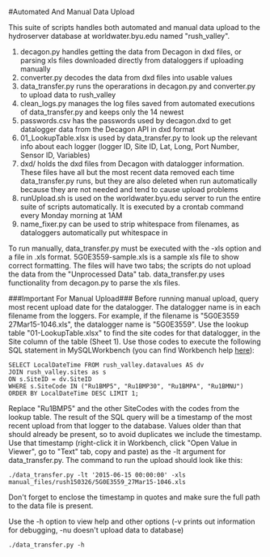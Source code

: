 #Automated And Manual Data Upload

This suite of scripts handles both automated and manual data upload to the hydroserver database at worldwater.byu.edu named "rush\_valley". 

1. decagon.py handles getting the data from Decagon in dxd files, or parsing xls files downloaded directly from dataloggers if uploading manually
2. converter.py decodes the data from dxd files into usable values
3. data\_transfer.py runs the operarations in decagon.py and converter.py to upload data to rush\_valley
4. clean\_logs.py manages the log files saved from automated executions of data\_transfer.py and keeps only the 14 newest
5. passwords.csv has the passwords used by decagon.dxd to get datalogger data from the Decagon API in dxd format
6. 01\_LookupTable.xlsx is used by data\_transfer.py to look up the relevant info about each logger (logger ID, Site ID, Lat, Long, Port Number, Sensor ID, Variables)
7. dxd/ holds the dxd files from Decagon with datalogger information. These files have all but the most recent data removed each time data\_transfer.py runs, 
but they are also deleted when run automatically because they are not needed and tend to cause upload problems
8. runUpload.sh is used on the worldwater.byu.edu server to run the entire suite of scripts automatically. It is executed by a crontab command every Monday morning at 1AM
9. name\_fixer.py can be used to strip whitespace from filenames, as dataloggers automatically put whitespace in

To run manually, data\_transfer.py must be executed with the -xls option and a file in .xls format. 5G0E3559-sample.xls is a sample xls file to show correct formatting.
The files will have two tabs; the scripts do not upload the data from the "Unprocessed Data" tab. data\_transfer.py uses functionality from decagon.py to parse the xls files.

###Important For Manual Upload###
Before running manual upload, query most recent upload date for the datalogger. The datalogger name is in each filename from the loggers. For example, if the filename is "5G0E3559 27Mar15-1046.xls",
the datalogger name is "5G0E3559". Use the lookup table "01-LookupTable.xlsx" to find the site codes for that datalogger, in the Site column of the table (Sheet 1).
Use those codes to execute the following SQL statement in MySQLWorkbench (you can find Workbench help [here](https://github.com/jirikadlec2/rushvalley/wiki/Accessing-the-database-using-MYSQL-Workbench)): 
```
SELECT LocalDateTime FROM rush_valley.datavalues AS dv 
JOIN rush_valley.sites as s 
ON s.SiteID = dv.SiteID 
WHERE s.SiteCode IN ("Ru1BMP5", "Ru1BMP30", "Ru1BMPA", "Ru1BMNU")
ORDER BY LocalDateTime DESC LIMIT 1;
```
Replace "Ru1BMP5" and the other SiteCodes with the codes from the lookup table.
The result of the SQL query will be a timestamp of the most recent upload from that logger to the database. 
Values older than that should already be present, so to avoid duplicates we include the timestamp.
Use that timestamp (right-click it in Workbench, click "Open Value in Viewer", go to "Text" tab, copy and paste) as the -lt argument for data\_transfer.py.
The command to run the upload should look like this:
```
./data_transfer.py -lt '2015-06-15 00:00:00' -xls manual_files/rush150326/5G0E3559_27Mar15-1046.xls
```
Don't forget to enclose the timestamp in quotes and make sure the full path to the data file is present.

Use the -h option to view help and other options (-v prints out information for debugging, -nu doesn't upload data to database)
```
./data_transfer.py -h 
```

